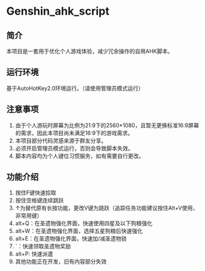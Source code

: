 # Genshin_ahk_script

## 简介
本项目是一套用于优化个人游戏体验，减少冗余操作的自用AHK脚本。

## 运行环境
基于AutoHotKey2.0环境运行。（请使用管理员模式运行）

## 注意事项
1. 由于个人游玩时屏幕为比例为21:9下的2560*1080，且暂无更换标准16:9屏幕的需求，因此本项目尚未满足16:9下的游戏需求。
2. 本项目部分代码灵感来源于群友分享。
3. 必须开启管理员模式运行，否则会导致脚本失效。
4. 脚本内容均为个人键位习惯服务，如有需要自行更改。

## 功能介绍
1. 按住F键快速拾取
2. 按住空格键连续跳跃
3. ↑为替代原有长按功能，更改V键为跳跃（追踪任务功能建议按住Alt+V使用，非常用键）
4. alt+Q：在圣遗物强化界面，快速使用四星及以下狗粮强化
5. alt+W：在圣遗物强化界面，选择五星狗粮后快速强化
6. alt+E：在圣遗物强化界面，快速加/减圣遗物锁
7. `：快速领取圣遗物奖励
8. alt+P: 快速派遣
9. 其他功能正在开发，旧有内容部分失效